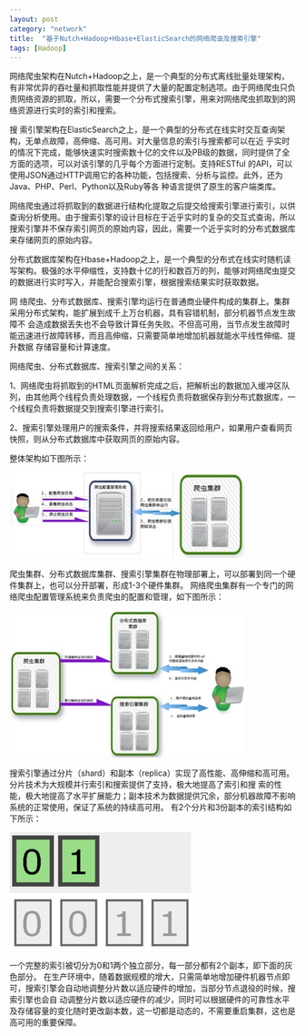 ```yaml
---
layout: post
category: "network"
title:  "基于Nutch+Hadoop+Hbase+ElasticSearch的网络爬虫及搜索引擎"
tags: [Hadoop]
---
```


网络爬虫架构在Nutch+Hadoop之上，是一个典型的分布式离线批量处理架构，有非常优异的吞吐量和抓取性能并提供了大量的配置定制选项。由于网络爬虫只负责网络资源的抓取，所以，需要一个分布式搜索引擎，用来对网络爬虫抓取到的网络资源进行实时的索引和搜索。

 

搜 索引擎架构在ElasticSearch之上，是一个典型的分布式在线实时交互查询架构，无单点故障，高伸缩、高可用。对大量信息的索引与搜索都可以在近 乎实时的情况下完成，能够快速实时搜索数十亿的文件以及PB级的数据，同时提供了全方面的选项，可以对该引擎的几乎每个方面进行定制。支持RESTful 的API，可以使用JSON通过HTTP调用它的各种功能，包括搜索、分析与监控。此外，还为Java、PHP、Perl、Python以及Ruby等各 种语言提供了原生的客户端类库。

 

网络爬虫通过将抓取到的数据进行结构化提取之后提交给搜索引擎进行索引，以供查询分析使用。由于搜索引擎的设计目标在于近乎实时的复杂的交互式查询，所以搜索引擎并不保存索引网页的原始内容，因此，需要一个近乎实时的分布式数据库来存储网页的原始内容。

 

分布式数据库架构在Hbase+Hadoop之上，是一个典型的分布式在线实时随机读写架构。极强的水平伸缩性，支持数十亿的行和数百万的列，能够对网络爬虫提交的数据进行实时写入，并能配合搜索引擎，根据搜索结果实时获取数据。

 

网 络爬虫、分布式数据库、搜索引擎均运行在普通商业硬件构成的集群上。集群采用分布式架构，能扩展到成千上万台机器，具有容错机制，部分机器节点发生故障不 会造成数据丢失也不会导致计算任务失败。不但高可用，当节点发生故障时能迅速进行故障转移，而且高伸缩，只需要简单地增加机器就能水平线性伸缩、提升数据 存储容量和计算速度。

 

网络爬虫、分布式数据库、搜索引擎之间的关系：

 

1、网络爬虫将抓取到的HTML页面解析完成之后，把解析出的数据加入缓冲区队列，由其他两个线程负责处理数据，一个线程负责将数据保存到分布式数据库，一个线程负责将数据提交到搜索引擎进行索引。

 

2、搜索引擎处理用户的搜索条件，并将搜索结果返回给用户，如果用户查看网页快照，则从分布式数据库中获取网页的原始内容。

 

整体架构如下图所示：

![Alt text](../img/2015-03-24-01.jpg)

爬虫集群、分布式数据库集群、搜索引擎集群在物理部署上，可以部署到同一个硬件集群上，也可以分开部署，形成1-3个硬件集群。
网络爬虫集群有一个专门的网络爬虫配置管理系统来负责爬虫的配置和管理，如下图所示：

![Alt text](../img/2015-03-24-02.jpg)

搜索引擎通过分片（shard）和副本（replica）实现了高性能、高伸缩和高可用。分片技术为大规模并行索引和搜索提供了支持，极大地提高了索引和搜 索的性能，极大地提高了水平扩展能力；副本技术为数据提供冗余，部分机器故障不影响系统的正常使用，保证了系统的持续高可用。
有2个分片和3份副本的索引结构如下所示：

![Alt text](../img/2015-03-24-03.jpg)

一个完整的索引被切分为0和1两个独立部分，每一部分都有2个副本，即下面的灰色部分。
在生产环境中，随着数据规模的增大，只需简单地增加硬件机器节点即可，搜索引擎会自动地调整分片数以适应硬件的增加，当部分节点退役的时候，搜索引擎也会自 动调整分片数以适应硬件的减少，同时可以根据硬件的可靠性水平及存储容量的变化随时更改副本数，这一切都是动态的，不需要重启集群，这也是高可用的重要保障。


 

 
